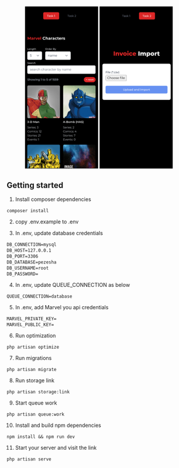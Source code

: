 <p align="center">
  <img src="https://github.com/a4anthony/pezesha-application/blob/main/1.png?raw=true" width="200"/>
  <img src="https://github.com/a4anthony/pezesha-application/blob/main/2.png?raw=true?raw=true" width="200" /> 
</p>

## Getting started

1. Install composer dependencies
```
composer install
```

2. copy .env.example to .env


3. In .env, update database credentials
```
DB_CONNECTION=mysql
DB_HOST=127.0.0.1
DB_PORT=3306
DB_DATABASE=pezesha
DB_USERNAME=root
DB_PASSWORD=
```

4. In .env, update QUEUE_CONNECTION as below
```
QUEUE_CONNECTION=database
```

5. In .env, add Marvel you api credentials
```
MARVEL_PRIVATE_KEY=
MARVEL_PUBLIC_KEY=
```

6. Run optimization
```
php artisan optimize
```

7. Run migrations
```
php artisan migrate
```

8. Run storage link
```
php artisan storage:link
```

9. Start queue work
```
php artisan queue:work
```

10. Install and build npm dependencies
```
npm install && npm run dev
```

11. Start your server and visit the link
```
php artisan serve
```

